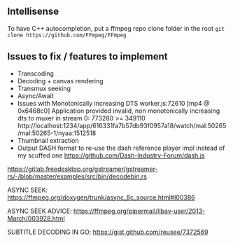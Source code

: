 ## Intellisense 
To have C++ autocompletion, put a ffmpeg repo clone folder in the root
`git clone https://github.com/FFmpeg/FFmpeg`



## Issues to fix / features to implement

- Transcoding
- Decoding + canvas rendering
- Transmux seeking
- Async/Await
- Issues with Monotonically increasing DTS
    worker.js:72610 [mp4 @ 0x6468c0] Application provided invalid, non monotonically increasing dts to muxer in stream 0: 773280 >= 349110
    http://localhost:1234/app/616331fa7b57db93f0957a18/watch/mal:50265/mal:50265-1/nyaa:1512518
- Thumbnail extraction
- Output DASH format to re-use the dash reference player impl instead of my scuffed one https://github.com/Dash-Industry-Forum/dash.js

https://gitlab.freedesktop.org/gstreamer/gstreamer-rs/-/blob/master/examples/src/bin/decodebin.rs

ASYNC SEEK:
https://ffmpeg.org/doxygen/trunk/async_8c_source.html#l00386


ASYNC SEEK ADVICE: https://ffmpeg.org/pipermail/libav-user/2013-March/003928.html

SUBTITLE DECODING IN GO: https://gist.github.com/reusee/7372569

